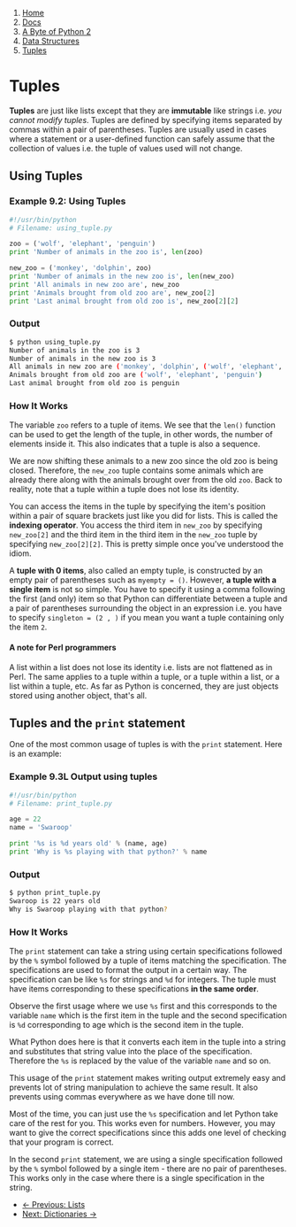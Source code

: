 <!-- -
Title: A Byte of Python 2: Tuples
Author: Swaroop C H
Editor: Marios Zindilis
First Published: 2003
Last Updated: 2014-02-20
- -->

<ol class='breadcrumb' itemprop='breadcrumb'>
	<li><a href="/">Home</a></li>
	<li><a href="/docs/">Docs</a></li>
	<li><a href="/docs/a-byte-of-python-2/">A Byte of Python 2</a></li>
	<li><a href="/docs/a-byte-of-python-2/data-structures/">Data Structures</a></li>
	<li><a href="/docs/a-byte-of-python-2/data-structures/tuples.html">Tuples</a></li>
</ol>

Tuples
======

**Tuples** are just like lists except that they are **immutable** like 
strings i.e. *you cannot modify tuples*. Tuples are defined by 
specifying items separated by commas within a pair of parentheses. 
Tuples are usually used in cases where a statement or a user-defined 
function can safely assume that the collection of values i.e. the tuple 
of values used will not change.

Using Tuples
------------

### Example 9.2: Using Tuples ###

```python
#!/usr/bin/python
# Filename: using_tuple.py

zoo = ('wolf', 'elephant', 'penguin')
print 'Number of animals in the zoo is', len(zoo)

new_zoo = ('monkey', 'dolphin', zoo)
print 'Number of animals in the new zoo is', len(new_zoo)
print 'All animals in new zoo are', new_zoo
print 'Animals brought from old zoo are', new_zoo[2]
print 'Last animal brought from old zoo is', new_zoo[2][2]
```

### Output ###

```bash
$ python using_tuple.py
Number of animals in the zoo is 3
Number of animals in the new zoo is 3
All animals in new zoo are ('monkey', 'dolphin', ('wolf', 'elephant', 'penguin'))
Animals brought from old zoo are ('wolf', 'elephant', 'penguin')
Last animal brought from old zoo is penguin
```

### How It Works ###

The variable `zoo` refers to a tuple of items. We see that the `len()` 
function can be used to get the length of the tuple, in other words, 
the number of elements inside it. This also indicates that a tuple is 
also a sequence.

We are now shifting these animals to a new zoo since the old zoo is 
being closed. Therefore, the `new_zoo` tuple contains some animals 
which are already there along with the animals brought over from the 
old `zoo`. Back to reality, note that a tuple within a tuple does not 
lose its identity.

You can access the items in the tuple by specifying the item's 
position within a pair of square brackets just like you did for lists. 
This is called the **indexing operator**. You access the third item in 
`new_zoo` by specifying `new_zoo[2]` and the third item in the third 
item in the `new_zoo` tuple by specifying `new_zoo[2][2]`. This is 
pretty simple once you've understood the idiom.

A **tuple with 0 items**, also called an empty tuple, is constructed by 
an empty pair of parentheses such as `myempty = ()`. However, **a tuple 
with a single item** is not so simple. You have to specify it using a 
comma following the first (and only) item so that Python can 
differentiate between a tuple and a pair of parentheses surrounding the 
object in an expression i.e. you have to specify `singleton = (2 , )` 
if you mean you want a tuple containing only the item `2`.

#### A note for Perl programmers ####

A list within a list does not lose its identity i.e. lists are not 
flattened as in Perl. The same applies to a tuple within a tuple, or a 
tuple within a list, or a list within a tuple, etc. As far as Python is 
concerned, they are just objects stored using another object, that's 
all.

Tuples and the `print` statement
--------------------------------

One of the most common usage of tuples is with the `print` statement. 
Here is an example:

### Example 9.3L Output using tuples ###

```python
#!/usr/bin/python
# Filename: print_tuple.py

age = 22
name = 'Swaroop'

print '%s is %d years old' % (name, age)
print 'Why is %s playing with that python?' % name
```

### Output ###

```bash
$ python print_tuple.py
Swaroop is 22 years old
Why is Swaroop playing with that python?
```

### How It Works ###

The `print` statement can take a string using certain specifications 
followed by the `%` symbol followed by a tuple of items matching the 
specification. The specifications are used to format the output in a 
certain way. The specification can be like `%s` for strings and `%d` 
for integers. The tuple must have items corresponding to these 
specifications **in the same order**.

Observe the first usage where we use `%s` first and this corresponds 
to the variable `name` which is the first item in the tuple and the 
second specification is `%d` corresponding to age which is the second 
item in the tuple.

What Python does here is that it converts each item in the tuple into 
a string and substitutes that string value into the place of the 
specification. Therefore the `%s` is replaced by the value of the 
variable `name` and so on.

This usage of the `print` statement makes writing output extremely easy 
and prevents lot of string manipulation to achieve the same result. It 
also prevents using commas everywhere as we have done till now.

Most of the time, you can just use the `%s` specification and let Python 
take care of the rest for you. This works even for numbers. However, you 
may want to give the correct specifications since this adds one level of 
checking that your program is correct.

In the second `print` statement, we are using a single specification 
followed by the `%` symbol followed by a single item - there are no pair 
of parentheses. This works only in the case where there is a single 
specification in the string. 

<ul class='pager'>
	<li class='previous'><a href='/docs/a-byte-of-python-2/data-structures/lists.html'>&larr; Previous: Lists</a></li>
	<li class='next'><a href='/docs/a-byte-of-python-2/data-structures/dictionaries.html'>Next: Dictionaries &rarr;</a></li>
</ul>
